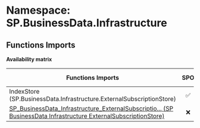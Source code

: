 # Namespace: SP.BusinessData.Infrastructure

## Functions Imports

**Availability matrix**

Functions Imports | SPO | SP 2019 | SP 2016 | SP 2013
----------|:---:|:-------:|:-------:|:-------
IndexStore (SP.BusinessData.Infrastructure.ExternalSubscriptionStore) | ✅ | ✅ | ✅ | ✅
[<span title="SP_BusinessData_Infrastructure_ExternalSubscriptionStore">SP_BusinessData_Infrastructure_ExternalSubscriptio...</span> (SP BusinessData Infrastructure ExternalSubscriptionStore)](./Functions/SP_BusinessData_Infrastructure_ExternalSubscriptionStore.md) | ❌ | ❌ | ❌ | ✅